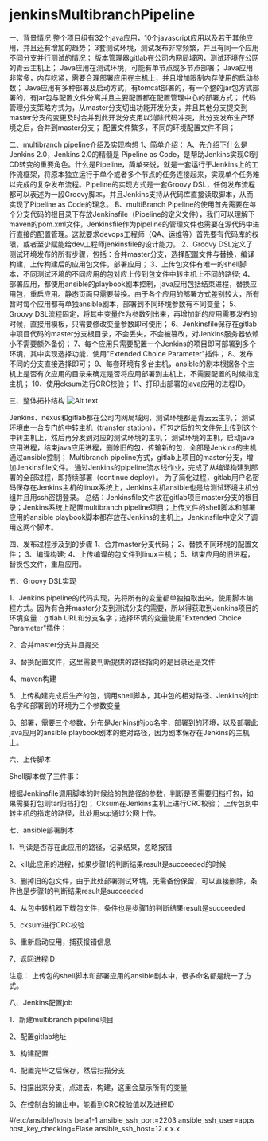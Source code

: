 # jenkinsMultibranchPipeline
一、背景情况
整个项目组有32个java应用，10个javascript应用以及若干其他应用，并且还有增加的趋势；
3套测试环境，测试发布非常频繁，并且有同一个应用不同分支并行测试的情况；
版本管理器gitlab在公司内网局域网，测试环境在公网的青云主机上；
Java应用在测试环境，可能有单节点或多节点部署；
Java应用非常多，内存吃紧，需要合理部署应用在主机上，并且增加限制内存使用的启动参数；
Java应用有多种部署及启动方式，有tomcat部署的，有一个整的jar包方式部署的，有jar包与配置文件分离并且主要配置都在配置管理中心的部署方式；
代码管理分支策略方式为，从master分支切出功能开发分支，并且其他分支提交到master分支的变更及时合并到此开发分支用以消除代码冲突，此分支发布生产环境之后，合并到master分支；
配置文件繁多，不同的环境配置文件不同；

二、multibranch pipeline介绍及实现构想
1、简单介绍：
A、先介绍下什么是Jenkins 2.0，Jenkins 2.0的精髓是 Pipeline as Code，是帮助Jenkins实现CI到CD转变的重要角色。什么是Pipeline，简单来说，就是一套运行于Jenkins上的工作流框架，将原本独立运行于单个或者多个节点的任务连接起来，实现单个任务难以完成的复杂发布流程。Pipeline的实现方式是一套Groovy DSL，任何发布流程都可以表述为一段Groovy脚本，并且Jenkins支持从代码库直接读取脚本，从而实现了Pipeline as Code的理念。
B、multiBranch Pipeline的使用首先需要在每个分支代码的根目录下存放Jenkinsfile（Pipeline的定义文件），我们可以理解下maven的pom.xml文件，Jenkinsfile作为pipeline的管理文件也需要在源代码中进行直接的配置管理。这就要求devops工程师（QA、运维等）首先要有代码库的权限，或者至少赋能给dev工程师jenkinsfile的设计能力。
2、Groovy DSL定义了测试环境发布的所有步骤，包括：合并master分支，选择配置文件与替换，编译构建，上传构建后的应用包文件，部署应用；
3、上传包文件有唯一的shell脚本，不同测试环境的不同应用的包对应上传到包文件中转主机上不同的路径;
4、部署应用，都使用ansible的playbook剧本控制，java应用包括结束进程，替换应用包，重启应用。静态页面只需要替换。由于各个应用的部署方式差别较大，所有暂时每个应用都有单独ansible剧本，部署到不同环境参数有不同变量；
5、Groovy DSL流程固定，将其中变量作为参数列出来，再增加新的应用需要发布的时候，直接用模板，只需要修改变量参数即可使用；
6、Jenkinsfile保存在gitlab中项目代码的master分支根目录，不会丢失，不会被篡改，对Jenkins服务器依赖小不需要额外备份；
7、每个应用只需要配置一个Jenkins的项目即可部署到多个环境，其中实现选择功能，使用"Extended Choice Parameter"插件；
8、发布不同的分支直接选择即可；
9、每套环境有多台主机，ansible的剧本根据各个主机上是否有次应用的目录来确定是否将应用部署到主机上，不需要配置的时候指定主机；
10、使用cksum进行CRC校验；
11、打印出部署的java应用的进程ID。 

三、整体拓扑结构
![Alt text](https://github.com/aragron/jenkinsMultibranchPipeline/blob/master/pic/structure.png)

Jenkins、nexus和gitlab都在公司内网局域网，测试环境都是青云云主机；
测试环境由一台专门的中转主机（transfer station），打包之后的包文件先上传到这个中转主机上，然后再分发到对应的测试环境的主机；
测试环境的主机，启动java应用进程，结束java应用进程，删除旧的包，传输新的包，全部是Jenkins的主机通过ansible控制；
Multibranch pipeline方式，gitlab上项目的master分支，增加Jenkinsfile文件。
通过Jenkins的pipeline流水线作业，完成了从编译构建到部署的全部过程，即持续部署（continue deploy）。
为了简化过程，gitlab用户名密码保存在Jenkins主机的linux系统上，Jenkins主机ansible也是给测试环境主机分组并且用ssh密钥登录。
总结：Jenkinsfile文件放在gitlab项目master分支的根目录；Jenkins系统上配置multibranch pipeline项目；上传文件的shell脚本和部署应用的ansible playbook脚本都存放在Jenkins的主机上，Jenkinsfile中定义了调用这两个脚本。

四、发布过程涉及到的步骤
1、合并master分支代码；
2、替换不同环境的配置文件；
3、编译构建;
4、上传编译的包文件到linux主机；
5、结束应用的旧进程，替换包文件，重启应用。

五、Groovy DSL实现

1、Jenkins pipeline的代码实现，先将所有的变量都单独抽取出来，使用脚本编程方式。因为有合并master分支到测试分支的需要，所以得获取到Jenkins项目的环境变量：gitlab URL和分支名字；选择环境的变量使用"Extended Choice Parameter"插件；

 

2、合并master分支并且提交



3、替换配置文件，这里需要判断提供的路径指向的是目录还是文件



4、maven构建



5、上传构建完成后生产的包，调用shell脚本，其中包的相对路径、Jenkins的job名字和部署到的环境为三个参数变量



6、部署，需要三个参数，分布是Jenkins的job名字，部署到的环境，以及部署此java应用的ansible playbook剧本的绝对路径，因为剧本保存在Jenkins的主机上。



六、上传脚本


Shell脚本做了三件事：

根据Jenkinsfile调用脚本的时候给的包路径的参数，判断是否需要归档打包，如果需要打包则tar归档打包；
Cksum在Jenkins主机上进行CRC校验；
上传包到中转主机的指定的路径，此处用scp通过公网上传。


七、ansible部署剧本

1、判读是否存在此应用的路径，记录结果，忽略报错



2、kill此应用的进程，如果步骤1的判断结果result是succeeded的时候



3、删掉旧的包文件，由于此处部署测试环境，无需备份保留，可以直接删除，条件也是步骤1的判断结果result是succeeded



4、从包中转机器下载包文件，条件也是步骤1的判断结果result是succeeded



5、cksum进行CRC校验



6、重新启动应用，捕获报错信息



7、返回进程ID

 
注意：
上传包的shell脚本和部署应用的ansible剧本中，很多命名都是统一了方式。

八、Jenkins配置job

1、新建multibranch pipeline项目



2、配置gitlab地址



3、构建配置



4、配置完毕之后保存，然后扫描分支



5、扫描出来分支，点进去，构建，这里会显示所有的变量



6、在控制台的输出中，能看到CRC校验值以及进程ID


#/etc/ansible/hosts 
beta1-1 ansible_ssh_port=2203 ansible_ssh_user=apps host_key_checking=Flase ansible_ssh_host=12.x.x.x
